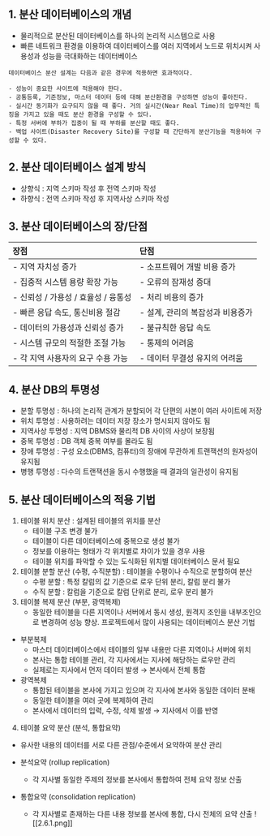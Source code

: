 ## 1. 분산 데이터베이스의 개념
- 물리적으로 분산된 데이터베이스를 하나의 논리적 시스템으로 사용
- 빠른 네트워크 환경을 이용하여 데이터베이스를 여러 지역에서 노드로 위치시켜 사용성과 성능을 극대화하는 데이터베이스

```
데이터베이스 분산 설계는 다음과 같은 경우에 적용하면 효과적이다.

- 성능이 중요한 사이트에 적용해야 한다.
- 공통등록, 기준정보, 마스터 데이터 등에 대해 분산환경을 구성하면 성능이 좋아진다.
- 실시간 동기화가 요구되지 않을 때 좋다. 거의 실시간(Near Real Time)의 업무적인 특징을 가지고 있을 때도 분산 환경을 구성할 수 있다.
- 특정 서버에 부하가 집중이 될 때 부하를 분산할 때도 좋다.
- 백업 사이트(Disaster Recovery Site)를 구성할 때 간단하게 분산기능을 적용하여 구성할 수 있다.
```

## 2. 분산 데이터베이스 설계 방식
- 상향식 : 지역 스키마 작성 후 전역 스키마 작성
- 하향식 : 전역 스키마 작성 후 지역사상 스키마 작성

## 3. 분산 데이터베이스의 장/단점
| 장점 | 단점 |
|:----|:----|
| - 지역 자치성 증가 | - 소프트웨어 개발 비용 증가 |
| - 집중적 시스템 용량 확장 가능 | - 오류의 잠재성 증대 |
| - 신뢰성 / 가용성 / 효율성 / 융통성 | - 처리 비용의 증가 |
| - 빠른 응답 속도, 통신비용 절감 | - 설계, 관리의 복잡성과 비용증가 |
| - 데이터의 가용성과 신뢰성 증가 | - 불규칙한 응답 속도 |
| - 시스템 규모의 적절한 조절 가능 | - 통제의 어려움 |
| - 각 지역 사용자의 요구 수용 가능 | - 데이터 무결성 유지의 어려움 |

## 4. 분산 DB의 투명성
- 분할 투명성 : 하나의 논리적 관계가 분할되어 각 단편의 사본이 여러 사이트에 저장
- 위치 투명성 : 사용하려는 데이터 저장 장소가 명시되지 않아도 됨
- 지역사상 투명성 : 지역 DBMS와 물리적 DB 사이의 사상이 보장됨
- 중복 투명성 : DB 객체 중복 여부를 몰라도 됨
- 장애 투명성 : 구성 요소(DBMS, 컴퓨터)의 장애에 무관하게 트랜잭션의 원자성이 유지됨
- 병행 투명성 : 다수의 트랜잭션을 동시 수행했을 때 결과의 일관성이 유지됨

## 5. 분산 데이터베이스의 적용 기법
1. 테이블 위치 분산 : 설계된 테이블의 위치를 분산
	- 테이블 구조 변경 불가
	- 테이블이 다른 데이터베이스에 중복으로 생성 불가
	- 정보를 이용하는 형태가 각 위치별로 차이가 있을 경우 사용
	- 테이블 위치를 파악할 수 있는 도식화된 위치별 데이터베이스 문서 필요
2. 테이블 분할 분산 (수평, 수직분할) : 테이블을 수평이나 수직으로 분할하여 분산
	- 수평 분할 : 특정 칼럼의 값 기준으로 로우 단위 분리, 칼럼 분리 불가
	- 수직 분할 : 칼럼을 기준으로 칼럼 단위로 분리, 로우 분리 불가
3.  테이블 복제 분산 (부분, 광역복제)
	- 동일한 테이블을 다른 지역이나 서버에서 동시 생성, 원격지 조인을 내부조인으로 변경하여 성능 향상. 프로젝트에서 많이 사용되는 데이터베이스 분산 기법

- 부분복제
	- 마스터 데이터베이스에서 테이블의 일부 내용만 다른 지역이나 서버에 위치
	- 본사는 통합 테이블 관리, 각 지사에서는 지사에 해당하는 로우만 관리
	- 실제로는 지사에서 먼저 데이터 발생 → 본사에서 전체 통합
- 광역복제
	- 통합된 테이블을 본사에 가지고 있으며 각 지사에 본사와 동일한 데이터 분배
	- 동일한 테이블을 여러 곳에 복제하여 관리
	- 본사에서 데이터의 입력, 수정, 삭제 발생 → 지사에서 이를 반영

4. 테이블 요약 분산 (분석, 통합요약)
- 유사한 내용의 데이터를 서로 다른 관점/수준에서 요약하여 분산 관리

- 분석요약 (rollup replication)
	- 각 지사별 동일한 주제의 정보를 본사에서 통합하여 전체 요약 정보 산출
- 통합요약 (consolidation replication)
	- 각 지사별로 존재하는 다른 내용 정보를 본사에 통합, 다시 전체의 요약 산출
![[2.6.1.png]]